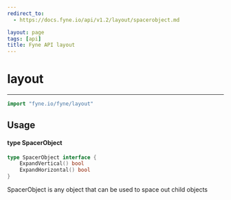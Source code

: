 ```yaml
---
redirect_to:
  - https://docs.fyne.io/api/v1.2/layout/spacerobject.md

layout: page
tags: [api]
title: Fyne API layout
---
```



# layout
---
```go
import "fyne.io/fyne/layout"
```

## Usage

#### type SpacerObject

```go
type SpacerObject interface {
	ExpandVertical() bool
	ExpandHorizontal() bool
}
```

SpacerObject is any object that can be used to space out child objects
